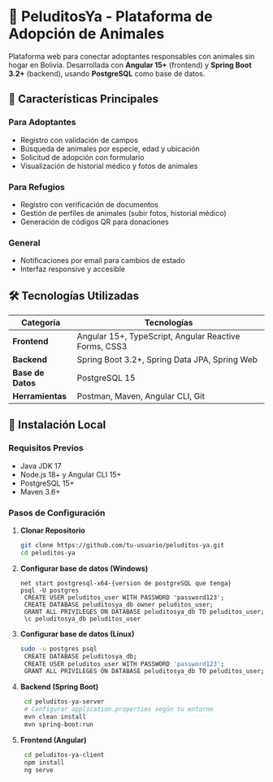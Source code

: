 # 🐾 PeluditosYa - Plataforma de Adopción de Animales

<!-- ![PeluditosYa Logo](https://via.placeholder.com/150x50.png?text=PeluditosYa) *(Reemplazar con logo real)* -->

Plataforma web para conectar adoptantes responsables con animales sin hogar en Bolivia. 
Desarrollada con **Angular 15+** (frontend) y **Spring Boot 3.2+** (backend), usando **PostgreSQL** como base de datos.

## 🌟 Características Principales
### Para Adoptantes
- Registro con validación de campos
- Búsqueda de animales por especie, edad y ubicación
- Solicitud de adopción con formulario
- Visualización de historial médico y fotos de animales

### Para Refugios
- Registro con verificación de documentos
- Gestión de perfiles de animales (subir fotos, historial médico)
- Generación de códigos QR para donaciones

### General
- Notificaciones por email para cambios de estado
- Interfaz responsive y accesible

## 🛠 Tecnologías Utilizadas
| **Categoría**     | **Tecnologías**                                                                 |
|--------------------|---------------------------------------------------------------------------------|
| **Frontend**       | Angular 15+, TypeScript, Angular Reactive Forms, CSS3                           |
| **Backend**        | Spring Boot 3.2+, Spring Data JPA, Spring Web                                   |
| **Base de Datos**  | PostgreSQL 15                                                                   |
| **Herramientas**   | Postman, Maven, Angular CLI, Git                                               |

## 🚀 Instalación Local
### Requisitos Previos
- Java JDK 17
- Node.js 18+ y Angular CLI 15+
- PostgreSQL 15+
- Maven 3.6+

### Pasos de Configuración
1. **Clonar Repositorio**
   ```bash
   git clone https://github.com/tu-usuario/peluditos-ya.git
   cd peluditos-ya
   ```

2. **Configurar base de datos (Windows)**
   ```Terminal
   net start postgresql-x64-{version de postgreSQL que tenga}
   psql -U postgres
    CREATE USER peluditos_user WITH PASSWORD 'password123';
    CREATE DATABASE peluditosya_db owner peluditos_user;
    GRANT ALL PRIVILEGES ON DATABASE peluditosya_db TO peluditos_user;
    \c peluditosya_db peluditos_user
    ```
    
3. **Configurar base de datos (Linux)**
   ```bash
   sudo -u postgres psql
    CREATE DATABASE peluditosya_db;
    CREATE USER peluditos_user WITH PASSWORD 'password123';
    GRANT ALL PRIVILEGES ON DATABASE peluditosya_db TO peluditos_user;
    ```

4. **Backend (Spring Boot)**
   ```bash
    cd peluditos-ya-server
    # Configurar application.properties según tu entorno
    mvn clean install
    mvn spring-boot:run
    ```

5. **Frontend (Angular)**
   ```bash
    cd peluditos-ya-client
    npm install
    ng serve
    ```
